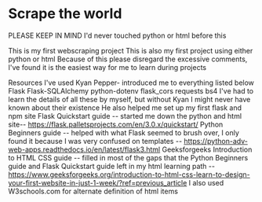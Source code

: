 # Scrape the world

PLEASE KEEP IN MIND
I'd never touched python or html before this

This is my first webscraping project
This is also my first project using either python or html
Because of this please disregard the excessive comments, I've found it is the easiest way for me to learn during projects

Resources I've used
    Kyan Pepper- introduced me to everything listed below
        Flask
        Flask-SQLAlchemy
        python-dotenv
        flask_cors
        requests
        bs4
        I've had to learn the details of all these by myself, but without Kyan I might never have known about their existence
        He also helped me set up my first flask and npm site
    Flask Quickstart guide -- started me down the python and html site-- https://flask.palletsprojects.com/en/3.0.x/quickstart/
    Python Beginners guide -- helped with what Flask seemed to brush over, I only found it because I was very confused on templates -- https://python-adv-web-apps.readthedocs.io/en/latest/flask3.html
    Geeksforgeeks Introduction to HTML CSS guide --  filled in most of the gaps that the Python Beginners guide and Flask Quickstart guide left in my html learning path -- https://www.geeksforgeeks.org/introduction-to-html-css-learn-to-design-your-first-website-in-just-1-week/?ref=previous_article
    I also used W3schools.com for alternate definition of html items
